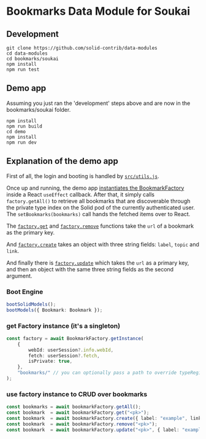 # Bookmarks Data Module for Soukai

## Development
```
git clone https://github.com/solid-contrib/data-modules
cd data-modules
cd bookmarks/soukai
npm install
npm run test
```

## Demo app
Assuming you just ran the 'development' steps above and are now in the bookmarks/soukai folder.
```
npm install
npm run build
cd demo
npm install
npm run dev
```

## Explanation of the demo app
First of all, the login and booting is handled by [`src/utils.js`](https://github.com/solid-contrib/data-modules/blob/add-bookmarks/bookmarks/soukai/demo/src/utils.ts).

Once up and running, the demo app [instantiates the BookmarkFactory](https://github.com/solid-contrib/data-modules/blob/87215df31c1fb9177f32d1f860f2e0d496fc3cc8/bookmarks/soukai/demo/src/components/Bookmarks.tsx#L35) inside a React `useEffect` callback. After that, it simply calls `factory.getAll()` to retrieve all bookmarks that are discoverable through
the private type index on the Solid pod of the currently authenticated user. The `setBookmarks(bookmarks)` call hands the fetched items over to React.

The [`factory.get`](https://github.com/solid-contrib/data-modules/blob/87215df31c1fb9177f32d1f860f2e0d496fc3cc8/bookmarks/soukai/demo/src/components/Bookmarks.tsx#L141) and [`factory.remove`](https://github.com/solid-contrib/data-modules/blob/87215df31c1fb9177f32d1f860f2e0d496fc3cc8/bookmarks/soukai/demo/src/components/Bookmarks.tsx#L180) functions take the `url` of a bookmark as the primary key.
 
And [`factory.create`](https://github.com/solid-contrib/data-modules/blob/87215df31c1fb9177f32d1f860f2e0d496fc3cc8/bookmarks/soukai/demo/src/components/Bookmarks.tsx#L95)
takes an object with three string fields: `label`, `topic` and `link`.

And finally there is [`factory.update`](https://github.com/solid-contrib/data-modules/blob/87215df31c1fb9177f32d1f860f2e0d496fc3cc8/bookmarks/soukai/demo/src/components/Bookmarks.tsx#L159) which takes the `url` as a primary key, and then an object with the same three string fields as the second argument.

### Boot Engine
```ts
bootSolidModels();
bootModels({ Bookmark: Bookmark });
```

### get Factory instance (it's a singleton)
```ts
const factory = await BookmarkFactory.getInstance(
    {
        webId: userSession?.info.webId,
        fetch: userSession?.fetch,
        isPrivate: true,
    },
    "bookmarks/" // you can optionally pass a path to override typeRegistration
);
```

### use factory instance to CRUD over bookmarks
```ts
const bookmarks = await bookmarkFactory.getAll();
const bookmark  = await bookmarkFactory.get("<pk>");
const bookmark  = await bookmarkFactory.create({ label: "example", link: "https://example.com", hasTopic: "Topic" });
const bookmark  = await bookmarkFactory.remove("<pk>");
const bookmark  = await bookmarkFactory.update("<pk>", { label: "example", link: "https://example.com", hasTopic: "Topic"  });
```
